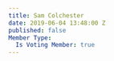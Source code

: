 ```yaml
---
title: Sam Colchester
date: 2019-06-04 13:48:00 Z
published: false
Member Type:
  Is Voting Member: true
---
```


